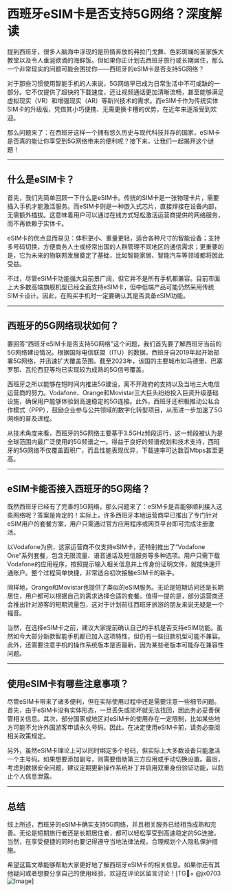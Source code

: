 # 西班牙eSIM卡是否支持5G网络？深度解读

提到西班牙，很多人脑海中浮现的是热情奔放的弗拉门戈舞、色彩斑斓的圣家族大教堂以及令人垂涎欲滴的海鲜饭。但如果你正计划去西班牙旅行或长期居住，那么一个非常现实的问题可能会困扰你——西班牙的eSIM卡是否支持5G网络？

对于那些习惯使用智能手机的人来说，5G网络早已成为日常生活中不可或缺的一部分。它不仅提供了超快的下载速度，还让视频通话更加清晰流畅，甚至能够满足虚拟现实（VR）和增强现实（AR）等新兴技术的需求。而eSIM卡作为传统实体SIM卡的升级版，凭借其小巧便携、无需更换卡槽的优势，在近年来逐渐受到欢迎。

那么问题来了：在西班牙这样一个拥有悠久历史与现代科技并存的国家，eSIM卡是否真的能让你享受到5G网络带来的便利呢？接下来，让我们一起揭开这个谜题！

---

## 什么是eSIM卡？

首先，我们先简单回顾一下什么是eSIM卡。传统的SIM卡是一张物理卡片，需要插入手机才能激活服务。而eSIM卡则是一种嵌入式芯片，直接焊接在设备内部，无需额外插拔。这意味着用户可以通过在线方式轻松激活运营商提供的网络服务，而不再依赖于实体卡。

eSIM卡的优点显而易见：体积更小、重量更轻，适合各种尺寸的智能设备；支持多号码切换，方便商务人士或经常出国的人群管理不同地区的通信需求；更重要的是，它为未来的物联网发展奠定了基础，比如智能家居、智能汽车等领域都将因此受益。

不过，尽管eSIM卡功能强大且前景广阔，但它并不是所有手机都兼容。目前市面上大多数高端旗舰机型已经全面支持eSIM卡，但中低端产品可能仍然采用传统SIM卡设计。因此，在购买手机时一定要确认其是否具备eSIM功能。

---

## 西班牙的5G网络现状如何？

要回答“西班牙eSIM卡是否支持5G网络”这个问题，我们首先要了解西班牙当前的5G网络建设情况。根据国际电信联盟（ITU）的数据，西班牙自2019年起开始部署5G网络，并迅速扩大覆盖范围。截至2023年，该国的主要城市如马德里、巴塞罗那、瓦伦西亚等均已实现较为成熟的5G信号覆盖。

西班牙之所以能够在短时间内推进5G建设，离不开政府的支持以及当地三大电信运营商的努力。Vodafone、Orange和Movistar三大巨头纷纷投入巨资升级基础设施，确保用户能够体验到高速稳定的5G连接。此外，西班牙还积极推动公私合作模式（PPP），鼓励企业参与公共领域的数字化转型项目，从而进一步加速了5G网络的普及进程。

从技术角度来看，西班牙的5G网络主要基于3.5GHz频段运行，这一频段被认为是全球范围内最广泛使用的5G频谱之一。得益于良好的频谱规划和技术支持，西班牙的5G网络不仅覆盖面积广，而且性能表现优异，下载速率可达数百Mbps甚至更高。

---

## eSIM卡能否接入西班牙的5G网络？

既然西班牙已经有了完善的5G网络，那么问题来了：eSIM卡是否能够顺利接入这些网络呢？答案是肯定的！实际上，许多西班牙本地运营商早已推出了专门针对eSIM用户的套餐方案，用户只需通过官方应用程序或网页平台即可完成注册激活。

以Vodafone为例，这家运营商不仅支持eSIM卡，还特别推出了“Vodafone One”系列套餐，包含无限流量、语音通话及短信服务等多种选项。用户只需下载Vodafone的应用程序，按照提示输入相关信息并上传身份证明文件，就能快速开通账户。整个过程简单快捷，非常适合初次接触eSIM卡的新手。

同样地，Orange和Movistar也提供了类似的eSIM服务。无论是短期访问还是长期居住，用户都可以根据自己的需求选择合适的套餐。值得一提的是，部分运营商还会推出针对游客的短期流量包，这对于计划前往西班牙旅游的朋友来说无疑是一个福音。

当然，在选择eSIM卡之前，建议大家提前确认自己的手机是否支持eSIM功能。虽然如今大部分新款智能手机都已加入这项特性，但仍有一些旧款机型可能不兼容。此外，还需要注意手机的操作系统版本是否最新，因为某些老版本可能存在兼容性问题。

---

## 使用eSIM卡有哪些注意事项？

尽管eSIM卡带来了诸多便利，但在实际使用过程中还是需要注意一些细节问题。首先，由于eSIM卡没有实体形态，一旦丢失或损坏就无法找回，因此务必妥善保管相关信息。其次，部分国家或地区对eSIM卡的使用存在一定限制，比如某些地方可能不允许外国游客申请永久号码。因此，在决定使用eSIM卡前，请务必查阅相关政策规定。

另外，虽然eSIM卡理论上可以同时绑定多个号码，但实际上大多数设备只能激活一个主号码。如果想要添加副号，则需要借助第三方应用或手动切换设置。最后，考虑到数据安全问题，建议定期更新操作系统补丁并启用双重身份验证功能，以防止个人信息泄露。

---

## 总结

综上所述，西班牙的eSIM卡确实支持5G网络，并且相关服务已经相当成熟和完善。无论是短期旅行者还是长期居住者，都可以轻松享受到高速稳定的5G连接。当然，在享受便捷的同时也要记得遵守当地法律法规，合理规划个人隐私保护措施。

希望这篇文章能够帮助大家更好地了解西班牙eSIM卡的相关信息。如果你还有其他疑问或者想要分享自己的使用经验，欢迎在评论区留言讨论！[TG💪+ @jx0703 ![Image](https://github.com/user-attachments/assets/dbca1d08-cadb-493c-b0ec-ad6f7a83f270)]